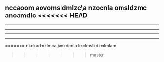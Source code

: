 nccaoom
aovomsldmlzc\a
nzocnla
omsldzmc
anoamdlc
<<<<<<< HEAD
-------------------------------------------------------------------
--------------------------------------------------------------------
----------------------------------------------
-------------------------------------
-------------------------------------
=======
nkckadmzlmca
jankdcnla
lmclmslkdzmlmlam
>>>>>>> master
